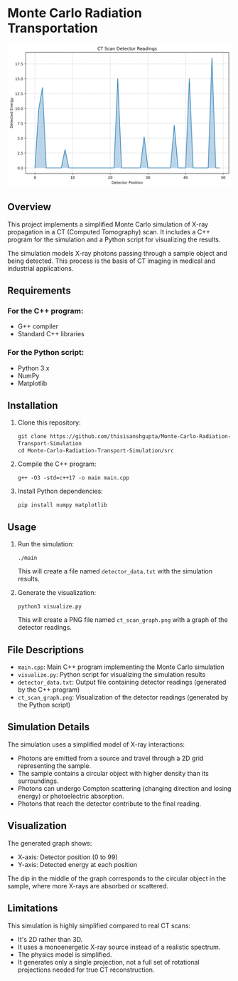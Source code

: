 # Monte Carlo Radiation Transportation 
![](results/ct_scan_graph.png)

## Overview

This project implements a simplified Monte Carlo simulation of X-ray propagation in a CT (Computed Tomography) scan. It includes a C++ program for the simulation and a Python script for visualizing the results.

The simulation models X-ray photons passing through a sample object and being detected. This process is the basis of CT imaging in medical and industrial applications.

## Requirements

### For the C++ program:
- G++ compiler
- Standard C++ libraries

### For the Python script:
- Python 3.x
- NumPy
- Matplotlib

## Installation

1. Clone this repository:
   ```
   git clone https://github.com/thisisanshgupta/Monte-Carlo-Radiation-Transport-Simulation
   cd Monte-Carlo-Radiation-Transport-Simulation/src
   ```

2. Compile the C++ program:
   ```
   g++ -O3 -std=c++17 -o main main.cpp
   ```

3. Install Python dependencies:
   ```
   pip install numpy matplotlib
   ```

## Usage

1. Run the simulation:
   ```
   ./main
   ```
   This will create a file named `detector_data.txt` with the simulation results.

2. Generate the visualization:
   ```
   python3 visualize.py
   ```
   This will create a PNG file named `ct_scan_graph.png` with a graph of the detector readings.

## File Descriptions

- `main.cpp`: Main C++ program implementing the Monte Carlo simulation
- `visualize.py`: Python script for visualizing the simulation results
- `detector_data.txt`: Output file containing detector readings (generated by the C++ program)
- `ct_scan_graph.png`: Visualization of the detector readings (generated by the Python script)

## Simulation Details

The simulation uses a simplified model of X-ray interactions:

- Photons are emitted from a source and travel through a 2D grid representing the sample.
- The sample contains a circular object with higher density than its surroundings.
- Photons can undergo Compton scattering (changing direction and losing energy) or photoelectric absorption.
- Photons that reach the detector contribute to the final reading.

## Visualization

The generated graph shows:

- X-axis: Detector position (0 to 99)
- Y-axis: Detected energy at each position

The dip in the middle of the graph corresponds to the circular object in the sample, where more X-rays are absorbed or scattered.

## Limitations

This simulation is highly simplified compared to real CT scans:

- It's 2D rather than 3D.
- It uses a monoenergetic X-ray source instead of a realistic spectrum.
- The physics model is simplified.
- It generates only a single projection, not a full set of rotational projections needed for true CT reconstruction.
